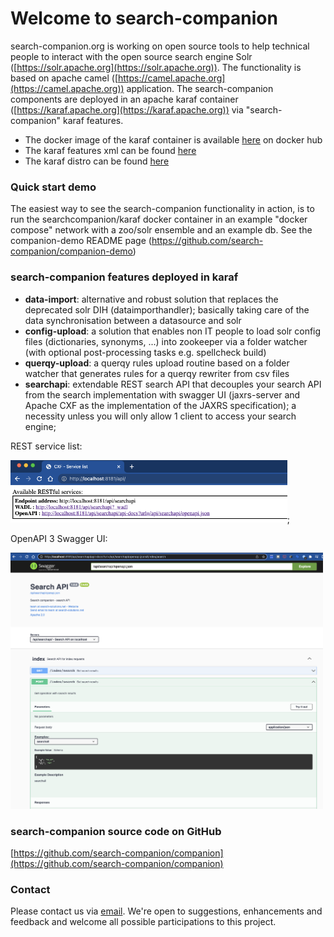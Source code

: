 # Welcome to search-companion

search-companion.org is working on open source tools to help technical people to interact with the open source search engine Solr ([https://solr.apache.org](https://solr.apache.org)).
The functionality is based on apache camel ([https://camel.apache.org](https://camel.apache.org)) application.
The search-companion components are deployed in an apache karaf container ([https://karaf.apache.org](https://karaf.apache.org)) via "search-companion" karaf features.

- The docker image of the karaf container is available [here](https://hub.docker.com/repository/docker/searchcompanion/karaf) on docker hub</a>
- The karaf features xml can be found [here](https://mvn.search-companion.org/mvnrepo/companion/org/search-companion/companion-karaf-features/0.8.1/companion-karaf-features-0.8.1-features.xml/)
- The karaf distro can be found [here](https://mvn.search-companion.org/mvnrepo/companion/org/search-companion/companion-karaf/0.8.1/companion-karaf-0.8.1.tar.gz)

### Quick start demo
The easiest way to see the search-companion functionality in action, is to run the searchcompanion/karaf docker container in an example "docker compose" network with a zoo/solr ensemble and an example db.
See the companion-demo README page (<a href="https://github.com/search-companion/companion-demo" target="_blank">https://github.com/search-companion/companion-demo</a>)

### search-companion features deployed in karaf

- **data-import**: alternative and robust solution that replaces the deprecated solr DIH (dataimporthandler); basically taking care of the data synchronisation between a datasource and solr
- **config-upload**: a solution that enables non IT people to load solr config files (dictionaries, synonyms, ...) into zookeeper via a folder watcher (with optional post-processing tasks e.g. spellcheck build)
- **querqy-upload**: a querqy rules upload routine based on a folder watcher that generates rules for a querqy rewriter from csv files
- **searchapi**: extendable REST search API that decouples your search API from the search implementation with swagger UI (jaxrs-server and Apache CXF as the implementation of the JAXRS specification); a necessity unless you will only allow 1 client to access your search engine; 

REST service list:

<img height="100px" src="./assets/searchapi-cxf-servicelist.png"/>; 

OpenAPI 3 Swagger UI: 

<img src="./assets/searchapi-swagger-openapi.png" title="searchapi-swagger-openapi" width="500px"/>

### search-companion source code on GitHub

[https://github.com/search-companion/companion](https://github.com/search-companion/companion)

### Contact

Please contact us via [email](mailto:info@search-companion.org).
We're open to suggestions, enhancements and feedback and welcome all possible participations to this project.
